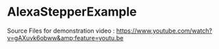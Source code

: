 # AlexaStepperExample
Source Files for demonstration video : https://www.youtube.com/watch?v=gAXuvk6obww&amp;feature=youtu.be
